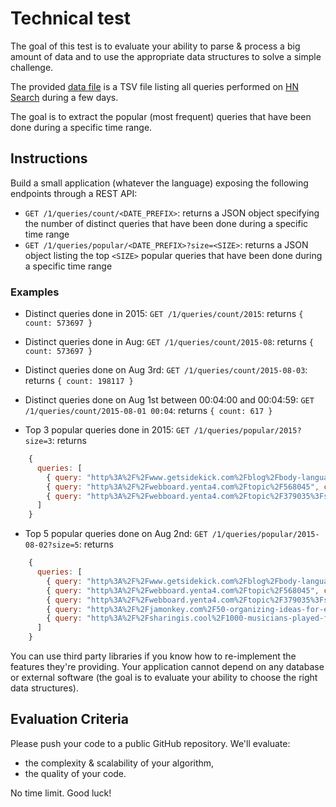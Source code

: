 # Technical test

The goal of this test is to evaluate your ability to parse & process a big amount of data and to use the appropriate data structures to solve a simple challenge.

The provided [data file](https://www.dropbox.com/s/duv704waqjp3tu1/hn_logs.tsv.gz?dl=0) is a TSV file listing all queries performed on [HN Search](https://hn.algolia.com) during a few days.

The goal is to extract the popular (most frequent) queries that have been done during a specific time range.

## Instructions

Build a small application (whatever the language) exposing the following endpoints through a REST API:
 * `GET /1/queries/count/<DATE_PREFIX>`: returns a JSON object specifying the number of distinct queries that have been done during a specific time range
 * `GET /1/queries/popular/<DATE_PREFIX>?size=<SIZE>`: returns a JSON object listing the top `<SIZE>` popular queries that have been done during a specific time range

### Examples

 * Distinct queries done in 2015: `GET /1/queries/count/2015`: returns `{ count: 573697 }`
 * Distinct queries done in Aug: `GET /1/queries/count/2015-08`: returns `{ count: 573697 }`
 * Distinct queries done on Aug 3rd: `GET /1/queries/count/2015-08-03`: returns `{ count: 198117 }`
 * Distinct queries done on Aug 1st between 00:04:00 and 00:04:59: `GET /1/queries/count/2015-08-01 00:04`: returns `{ count: 617 }`

 * Top 3 popular queries done in 2015: `GET /1/queries/popular/2015?size=3`: returns

```js
    {
      queries: [
        { query: "http%3A%2F%2Fwww.getsidekick.com%2Fblog%2Fbody-language-advice", count: 6675 },
        { query: "http%3A%2F%2Fwebboard.yenta4.com%2Ftopic%2F568045", count: 4652 },
        { query: "http%3A%2F%2Fwebboard.yenta4.com%2Ftopic%2F379035%3Fsort%3D1", count: 3100 }
      ]
    }
```

 * Top 5 popular queries done on Aug 2nd: `GET /1/queries/popular/2015-08-02?size=5`: returns

```js
    {
      queries: [
        { query: "http%3A%2F%2Fwww.getsidekick.com%2Fblog%2Fbody-language-advice", count: 2283 },
        { query: "http%3A%2F%2Fwebboard.yenta4.com%2Ftopic%2F568045", count: 1943 },
        { query: "http%3A%2F%2Fwebboard.yenta4.com%2Ftopic%2F379035%3Fsort%3D1", count: 1358 },
        { query: "http%3A%2F%2Fjamonkey.com%2F50-organizing-ideas-for-every-room-in-your-house%2F", count: 890 },
        { query: "http%3A%2F%2Fsharingis.cool%2F1000-musicians-played-foo-fighters-learn-to-fly-and-it-was-epic", count: 701 }
      ]
    }
```

You can use third party libraries if you know how to re-implement the features they're providing. Your application cannot depend on any database or external software (the goal is to evaluate your ability to choose the right data structures).

## Evaluation Criteria

Please push your code to a public GitHub repository. We'll evaluate:

 * the complexity & scalability of your algorithm,
 * the quality of your code.

No time limit. Good luck!
